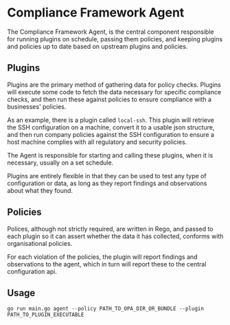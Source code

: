 # Compliance Framework Agent

The Compliance Framework Agent, is the central component responsible for running plugins on schedule, passing them 
policies, and keeping plugins and policies up to date based on upstream plugins and policies.

## Plugins

Plugins are the primary method of gathering data for policy checks. Plugins will execute some code to fetch the 
data necessary for specific compliance checks, and then run these against policies to ensure compliance with a
businesses' policies. 

As an example, there is a plugin called `local-ssh`. This plugin will retrieve the SSH configuration on a machine,
convert it to a usable json structure, and then run company policies against the SSH configuration to ensure a host 
machine complies with all regulatory and security policies.

The Agent is responsible for starting and calling these plugins, when it is necessary, usually on a set schedule.

Plugins are entirely flexible in that they can be used to test any type of configuration or data, as long as they report 
findings and observations about what they found. 

## Policies

Polices, although not strictly required, are written in Rego, and passed to each plugin so it can assert whether 
the data it has collected, conforms with organisational policies. 

For each violation of the policies, the plugin will report findings and observations to the agent, which in turn will
report these to the central configuration api. 

## Usage

```shell
go run main.go agent --policy PATH_TO_OPA_DIR_OR_BUNDLE --plugin PATH_TO_PLUGIN_EXECUTABLE
```
